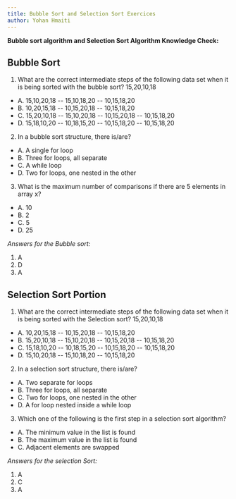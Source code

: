 ```yaml
---
title: Bubble Sort and Selection Sort Exercices
author: Yohan Hmaiti
---
```


**Bubble sort algorithm and Selection Sort Algorithm Knowledge Check:**

## Bubble Sort

1. What are the correct intermediate steps of the following data set when it is being sorted with the bubble sort? 15,20,10,18

  - A. 15,10,20,18 -- 15,10,18,20 -- 10,15,18,20
  - B. 10,20,15,18 -- 10,15,20,18 -- 10,15,18,20
  - C. 15,20,10,18 -- 15,10,20,18 -- 10,15,20,18 -- 10,15,18,20
  - D. 15,18,10,20 -- 10,18,15,20 -- 10,15,18,20 -- 10,15,18,20

2. In a bubble sort structure, there is/are?

  - A. A single for loop
  - B. Three for loops, all separate
  - C. A while loop
  - D. Two for loops, one nested in the other

3. What is the maximum number of comparisons if there are 5 elements in array x?

  - A. 10
  - B. 2
  - C. 5
  - D. 25

*Answers for the Bubble sort:*

1. A
2. D
3. A


## Selection Sort Portion

1. What are the correct intermediate steps of the following data set when it is being sorted with the Selection sort? 15,20,10,18

  - A. 10,20,15,18 -- 10,15,20,18 -- 10,15,18,20
  - B. 15,20,10,18 -- 15,10,20,18 -- 10,15,20,18 -- 10,15,18,20
  - C. 15,18,10,20 -- 10,18,15,20 -- 10,15,18,20 -- 10,15,18,20
  - D. 15,10,20,18 -- 15,10,18,20 -- 10,15,18,20

2. In a selection sort structure, there is/are?

  - A. Two separate for loops
  - B. Three for loops, all separate
  - C. Two for loops, one nested in the other
  - D. A for loop nested inside a while loop

3. Which one of the following is the first step in a selection sort algorithm?

  - A. The minimum value in the list is found
  - B. The maximum value in the list is found
  - C. Adjacent elements are swapped

*Answers for the selection Sort:*

1. A
2. C
3. A
